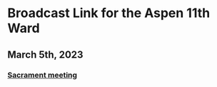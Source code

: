 # Broadcast Link for the Aspen 11th Ward

## March 5th, 2023
### [Sacrament meeting](https://www.youtube.com/watch?v=NwpPRO74EQs)
